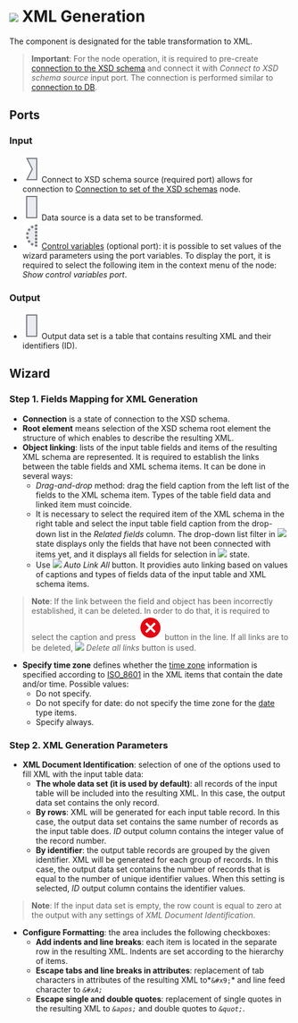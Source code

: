 # ![](../../images/icons/components/data-to-xml_default.svg) XML Generation

The component is designated for the table transformation to XML.

> **Important**: For the node operation, it is required to pre-create [connection to the XSD schema](../../integration/connections/list/schemes.md) and connect it with *Connect to XSD schema source* input port. The connection is performed similar to [connection to DB](../../quick-start/database.md).

## Ports

### Input

* ![](../../images/icons/app/node/ports/inputs/link_inactive.svg) Connect to XSD schema source (required port) allows for connection to [Connection to set of the XSD schemas](../../integration/connections/list/schemes.md) node.
* ![](../../images/icons/app/node/ports/inputs/table_inactive.svg) Data source is a data set to be transformed.
* ![](../../images/icons/app/node/ports/inputs-optional/variable_inactive.svg) [Control variables](../../scenario/variables/control-variables.md) (optional port): it is possible to set values of the wizard parameters using the port variables. To display the port, it is required to select the following item in the context menu of the node: *Show control variables port*.

### Output

* ![](../../images/icons/app/node/ports/inputs/table_inactive.svg) Output data set is a table that contains resulting XML and their identifiers (ID).

## Wizard

### Step 1. Fields Mapping for XML Generation

* **Connection** is a state of connection to the XSD schema.
* **Root element** means selection of the XSD schema root element the structure of which enables to describe the resulting XML.
* **Object linking**: lists of the input table fields and items of the resulting XML schema are represented. It is required to establish the links between the table fields and XML schema items. It can be done in several ways:
   * *Drag-and-drop* method: drag the field caption from the left list of the fields to the XML schema item. Types of the table field data and linked item must coincide.
   * It is necessary to select the required item of the XML schema in the right table and select the input table field caption from the drop-down list in the *Related fields* column. The drop-down list filter in ![](../../images/icons/filter-switcher/filterswitch-on_default.svg) state displays only the fields that have not been connected with items yet, and it displays all fields for selection in ![](../../images/icons/filter-switcher/filterswitch-off_default.svg) state.
   * Use ![](../../images/icons/toolbar-controls/auto-connect_default.svg) *Auto Link All* button. It providies auto linking based on values of captions and types of fields data of the input table and XML schema items.

> **Note**: If the link between the field and object has been incorrectly established, it can be deleted. In order to do that, it is required to select the caption and press ![](../../images/icons/link-grid/remove-link_hover.svg) button in the line. If all links are to be deleted, ![](../../images/icons/toolbar-controls/remove-all-links_default.svg) *Delete all links* button is used.

* **Specify time zone** defines whether the [time zone](https://ru.wikipedia.org/wiki/Список_часовых_поясов_по_странам) information is specified according to [ISO_8601](https://ru.wikipedia.org/wiki/ISO_8601) in the XML items that contain the date and/or time. Possible values:
   * Do not specify.
   * Do not specify for date: do not specify the time zone for the [date](https://www.w3.org/TR/xmlschema-2/#date) type items.
   * Specify always.

### Step 2. XML Generation Parameters

* **XML Document Identification**: selection of one of the options used to fill XML with the input table data:
   * **The whole data set (it is used by default)**: all records of the input table will be included into the resulting XML. In this case, the output data set contains the only record.
   * **By rows**: XML will be generated for each input table record. In this case, the output data set contains the same number of records as the input table does. *ID* output column contains the integer value of the record number.
   * **By identifier**: the output table records are grouped by the given identifier. XML will be generated for each group of records. In this case, the output data set contains the number of records that is equal to the number of unique identifier values. When this setting is selected, *ID* output column contains the identifier values.

> **Note**: If the input data set is empty, the row count is equal to zero at the output with any settings of *XML Document Identification*.

* **Configure Formatting**: the area includes the following checkboxes:
   * **Add indents and line breaks**: each item is located in the separate row in the resulting XML. Indents are set according to the hierarchy of items.
   * **Escape tabs and line breaks in attributes**: replacement of tab characters in attributes of the resulting XML to*`&#x9;`* and line feed character to *`&#xA;`*
   * **Escape single and double quotes**: replacement of single quotes in the resulting XML to *`&apos;`* and double quotes to *`&quot;`*.